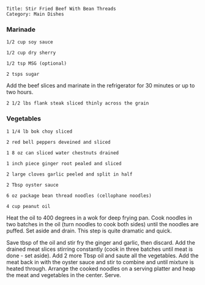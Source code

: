~~~ recipe-info
Title: Stir Fried Beef With Bean Threads
Category: Main Dishes
~~~

### Marinade

~~~ recipe-ingredients
1/2 cup soy sauce

1/2 cup dry sherry

1/2 tsp MSG (optional)

2 tsps sugar
~~~

Add the beef slices and marinate in the refrigerator for 30 minutes or up to two hours.

~~~ recipe-ingredients
2 1/2 lbs flank steak sliced thinly across the grain
~~~


### Vegetables

~~~ recipe-ingredients
1 1/4 lb bok choy sliced

2 red bell peppers deveined and sliced

1 8 oz can sliced water chestnuts drained

1 inch piece ginger root pealed and sliced

2 large cloves garlic peeled and split in half

2 Tbsp oyster sauce

6 oz package bean thread noodles (cellophane noodles)

4 cup peanut oil
~~~

Heat the oil to 400 degrees in a wok for deep frying pan. Cook noodles in two batches in the oil
(turn noodles to cook both sides) until the noodles are puffed. Set aside and drain. This step is
quite dramatic and quick.

Save tbsp of the oil and stir fry the ginger and garlic, then discard. Add the drained meat slices
stirring constantly (cook in three batches until meat is done - set aside). Add 2 more Tbsp oil and
saute all the vegetables. Add the meat back in with the oyster sauce and stir to combine and until
mixture is heated through. Arrange the cooked noodles on a serving platter and heap the meat and
vegetables in the center. Serve.
